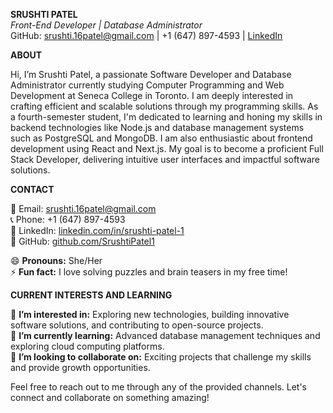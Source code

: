 **SRUSHTI PATEL**  
*Front-End  Developer | Database Administrator*  
GitHub: [srushti.16patel@gmail.com](mailto:srushti.16patel@gmail.com) | +1 (647) 897-4593 | [LinkedIn](https://www.linkedin.com/in/srushti-patel-1)  

**ABOUT**

Hi, I’m Srushti Patel, a passionate Software Developer and Database Administrator currently studying Computer Programming and Web Development at Seneca College in Toronto. I am deeply interested in crafting efficient and scalable solutions through my programming skills. As a fourth-semester student, I'm dedicated to learning and honing my skills in backend technologies like Node.js and database management systems such as PostgreSQL and MongoDB. I am also enthusiastic about frontend development using React and Next.js. My goal is to become a proficient Full Stack Developer, delivering intuitive user interfaces and impactful software solutions.

**CONTACT**

📧 Email: [srushti.16patel@gmail.com](mailto:srushti.16patel@gmail.com)  
📞 Phone: +1 (647) 897-4593  
💼 LinkedIn: [linkedin.com/in/srushti-patel-1](https://www.linkedin.com/in/srushti-patel-1)  
🔗 GitHub: [github.com/SrushtiPatel1](https://github.com/SrushtiPatel1)  

😄 **Pronouns:** She/Her  
⚡ **Fun fact:** I love solving puzzles and brain teasers in my free time!  

**CURRENT INTERESTS AND LEARNING**

👀 **I’m interested in:** Exploring new technologies, building innovative software solutions, and contributing to open-source projects.  
🌱 **I’m currently learning:** Advanced database management techniques and exploring cloud computing platforms.  
💞️ **I’m looking to collaborate on:** Exciting projects that challenge my skills and provide growth opportunities.  

Feel free to reach out to me through any of the provided channels. Let's connect and collaborate on something amazing!

<!---
SrushtiPatel1/SrushtiPatel1 is a ✨ special ✨ repository because its `README.md` (this file) appears on your GitHub profile.
You can click the Preview link to take a look at your changes.
--->
